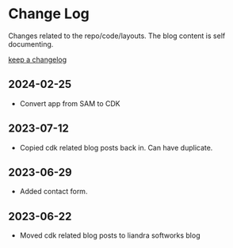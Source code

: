 # Change Log

Changes related to the repo/code/layouts. The blog content is self documenting.

[keep a changelog](https://keepachangelog.com)

## 2024-02-25

- Convert app from SAM to CDK

## 2023-07-12

- Copied cdk related blog posts back in. Can have duplicate.

## 2023-06-29

- Added contact form.

## 2023-06-22

- Moved cdk related blog posts to liandra softworks blog
